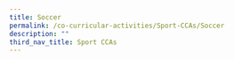 ```yaml
---
title: Soccer
permalink: /co-curricular-activities/Sport-CCAs/Soccer
description: ""
third_nav_title: Sport CCAs
---
```

